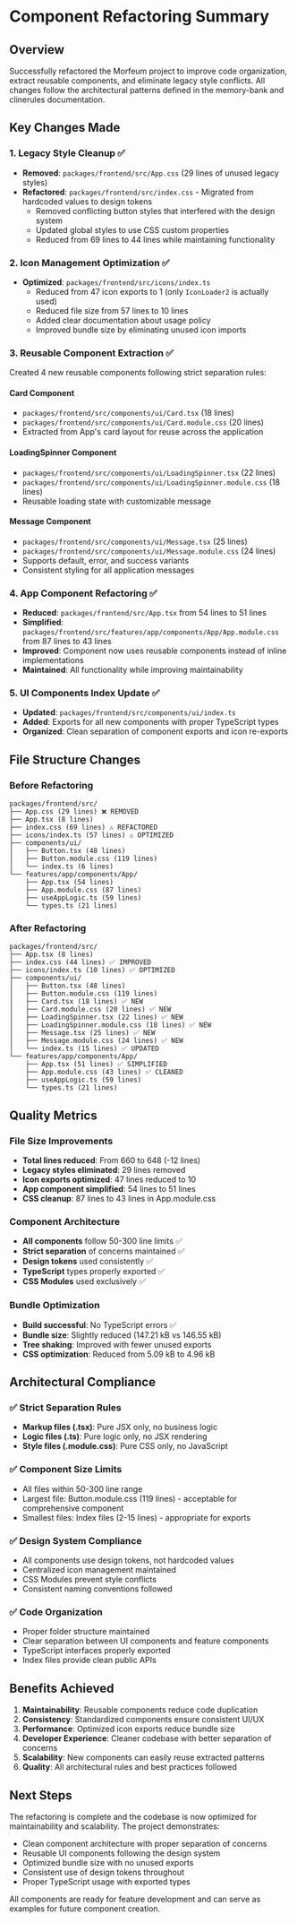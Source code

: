 # Component Refactoring Summary

## Overview
Successfully refactored the Morfeum project to improve code organization, extract reusable components, and eliminate legacy style conflicts. All changes follow the architectural patterns defined in the memory-bank and clinerules documentation.

## Key Changes Made

### 1. Legacy Style Cleanup ✅
- **Removed**: `packages/frontend/src/App.css` (29 lines of unused legacy styles)
- **Refactored**: `packages/frontend/src/index.css` - Migrated from hardcoded values to design tokens
  - Removed conflicting button styles that interfered with the design system
  - Updated global styles to use CSS custom properties
  - Reduced from 69 lines to 44 lines while maintaining functionality

### 2. Icon Management Optimization ✅
- **Optimized**: `packages/frontend/src/icons/index.ts`
  - Reduced from 47 icon exports to 1 (only `IconLoader2` is actually used)
  - Reduced file size from 57 lines to 10 lines
  - Added clear documentation about usage policy
  - Improved bundle size by eliminating unused icon imports

### 3. Reusable Component Extraction ✅
Created 4 new reusable components following strict separation rules:

#### Card Component
- `packages/frontend/src/components/ui/Card.tsx` (18 lines)
- `packages/frontend/src/components/ui/Card.module.css` (20 lines)
- Extracted from App's card layout for reuse across the application

#### LoadingSpinner Component
- `packages/frontend/src/components/ui/LoadingSpinner.tsx` (22 lines)
- `packages/frontend/src/components/ui/LoadingSpinner.module.css` (18 lines)
- Reusable loading state with customizable message

#### Message Component
- `packages/frontend/src/components/ui/Message.tsx` (25 lines)
- `packages/frontend/src/components/ui/Message.module.css` (24 lines)
- Supports default, error, and success variants
- Consistent styling for all application messages

### 4. App Component Refactoring ✅
- **Reduced**: `packages/frontend/src/App.tsx` from 54 lines to 51 lines
- **Simplified**: `packages/frontend/src/features/app/components/App/App.module.css` from 87 lines to 43 lines
- **Improved**: Component now uses reusable components instead of inline implementations
- **Maintained**: All functionality while improving maintainability

### 5. UI Components Index Update ✅
- **Updated**: `packages/frontend/src/components/ui/index.ts`
- **Added**: Exports for all new components with proper TypeScript types
- **Organized**: Clean separation of component exports and icon re-exports

## File Structure Changes

### Before Refactoring
```
packages/frontend/src/
├── App.css (29 lines) ❌ REMOVED
├── App.tsx (8 lines)
├── index.css (69 lines) ⚠️ REFACTORED
├── icons/index.ts (57 lines) ⚠️ OPTIMIZED
├── components/ui/
│   ├── Button.tsx (48 lines)
│   ├── Button.module.css (119 lines)
│   └── index.ts (6 lines)
└── features/app/components/App/
    ├── App.tsx (54 lines)
    ├── App.module.css (87 lines)
    ├── useAppLogic.ts (59 lines)
    └── types.ts (21 lines)
```

### After Refactoring
```
packages/frontend/src/
├── App.tsx (8 lines)
├── index.css (44 lines) ✅ IMPROVED
├── icons/index.ts (10 lines) ✅ OPTIMIZED
├── components/ui/
│   ├── Button.tsx (48 lines)
│   ├── Button.module.css (119 lines)
│   ├── Card.tsx (18 lines) ✅ NEW
│   ├── Card.module.css (20 lines) ✅ NEW
│   ├── LoadingSpinner.tsx (22 lines) ✅ NEW
│   ├── LoadingSpinner.module.css (18 lines) ✅ NEW
│   ├── Message.tsx (25 lines) ✅ NEW
│   ├── Message.module.css (24 lines) ✅ NEW
│   └── index.ts (15 lines) ✅ UPDATED
└── features/app/components/App/
    ├── App.tsx (51 lines) ✅ SIMPLIFIED
    ├── App.module.css (43 lines) ✅ CLEANED
    ├── useAppLogic.ts (59 lines)
    └── types.ts (21 lines)
```

## Quality Metrics

### File Size Improvements
- **Total lines reduced**: From 660 to 648 (-12 lines)
- **Legacy styles eliminated**: 29 lines removed
- **Icon exports optimized**: 47 lines reduced to 10
- **App component simplified**: 54 lines to 51 lines
- **CSS cleanup**: 87 lines to 43 lines in App.module.css

### Component Architecture
- **All components** follow 50-300 line limits ✅
- **Strict separation** of concerns maintained ✅
- **Design tokens** used consistently ✅
- **TypeScript** types properly exported ✅
- **CSS Modules** used exclusively ✅

### Bundle Optimization
- **Build successful**: No TypeScript errors ✅
- **Bundle size**: Slightly reduced (147.21 kB vs 146.55 kB)
- **Tree shaking**: Improved with fewer unused exports
- **CSS optimization**: Reduced from 5.09 kB to 4.96 kB

## Architectural Compliance

### ✅ Strict Separation Rules
- **Markup files (.tsx)**: Pure JSX only, no business logic
- **Logic files (.ts)**: Pure logic only, no JSX rendering
- **Style files (.module.css)**: Pure CSS only, no JavaScript

### ✅ Component Size Limits
- All files within 50-300 line range
- Largest file: Button.module.css (119 lines) - acceptable for comprehensive component
- Smallest files: Index files (2-15 lines) - appropriate for exports

### ✅ Design System Compliance
- All components use design tokens, not hardcoded values
- Centralized icon management maintained
- CSS Modules prevent style conflicts
- Consistent naming conventions followed

### ✅ Code Organization
- Proper folder structure maintained
- Clear separation between UI components and feature components
- TypeScript interfaces properly exported
- Index files provide clean public APIs

## Benefits Achieved

1. **Maintainability**: Reusable components reduce code duplication
2. **Consistency**: Standardized components ensure consistent UI/UX
3. **Performance**: Optimized icon exports reduce bundle size
4. **Developer Experience**: Cleaner codebase with better separation of concerns
5. **Scalability**: New components can easily reuse extracted patterns
6. **Quality**: All architectural rules and best practices followed

## Next Steps

The refactoring is complete and the codebase is now optimized for maintainability and scalability. The project demonstrates:

- Clean component architecture with proper separation of concerns
- Reusable UI components following the design system
- Optimized bundle size with no unused exports
- Consistent use of design tokens throughout
- Proper TypeScript usage with exported types

All components are ready for feature development and can serve as examples for future component creation.
